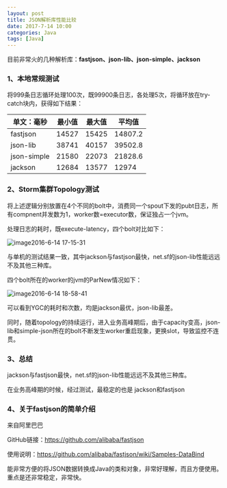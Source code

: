 ```yaml
---
layout: post
title: JSON解析库性能比较
date: 2017-7-14 10:00
categories: Java
tags: [Java] 
---
```


目前非常火的几种解析库：**fastjson、json-lib、json-simple、jackson**

### 1、本地常规测试

将999条日志循环处理100次，既99900条日志，各处理5次，将循环放在try-catch块内，获得如下结果：

| 单文：毫秒       | 最小值   | 最大值   | 平均值     |
| ----------- | ----- | ----- | ------- |
| fastjson    | 14527 | 15425 | 14807.2 |
| json-lib    | 38741 | 40157 | 39502.8 |
| json-simple | 21580 | 22073 | 21828.6 |
| jackson     | 12684 | 13577 | 12974   |

### 2、Storm集群Topology测试

将上述逻辑分别放置在4个不同的bolt中，消费同一个spout下发的pubt日志，所有compnent并发数为1，worker数=executor数，保证独占一个jvm。

处理日志的耗时，既execute-latency，四个bolt对比如下：

![image2016-6-14 17-15-31](https://ws3.sinaimg.cn/large/006tKfTcly1fhjlan7ld6j30xj06jgmm.jpg)

与单机的测试结果一致，其中jackson与fastjson最快，net.sf的json-lib性能远远不及其他三种库。

四个bolt所在的worker的jvm的ParNew情况如下：

![image2016-6-14 18-58-41](https://ws4.sinaimg.cn/large/006tKfTcly1fhjlbd4vdmj30xu0e1q5p.jpg)

可以看到YGC的耗时和次数，均是jackson最优，json-lib最差。

同时，随着topology的持续运行，进入业务高峰期后，由于capacity变高，json-lib和simple-json所在的bolt不断发生worker重启现象，更换slot，导致监控不连贯。

### 3、总结

jackson与fastjson最快，net.sf的json-lib性能远远不及其他三种库。

在业务高峰期的时候，经过测试，最稳定的也是 jackson和fastjson

### 4、关于fastjson的简单介绍

来自阿里巴巴

GitHub链接：<https://github.com/alibaba/fastjson>

使用说明：<https://github.com/alibaba/fastjson/wiki/Samples-DataBind>

能非常方便的将JSON数据转换成Java的类和对象，非常好理解，而且方便使用。重点是还非常稳定，非常快。